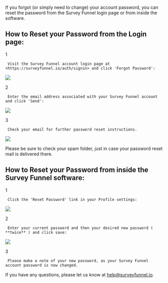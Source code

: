 If you forgot (or simply need to change) your account password, you can reset
the password from the Survey Funnel login page or from inside the software.

## How to Reset your Password from the Login page:

1

     Visit the Survey Funnel account login page at  <https://surveyfunnel.io/auth/signin> and click 'Forgot Password': 

![](https://d33v4339jhl8k0.cloudfront.net/docs/assets/53974d6ce4b0c76107b109d1/images/592d894c2c7d3a074e8aeaa6/file-oauKCRyJQ5.png)

2

     Enter the email address associated with your Survey Funnel account and click 'Send': 

![](https://d33v4339jhl8k0.cloudfront.net/docs/assets/53974d6ce4b0c76107b109d1/images/592d897a2c7d3a074e8aeaa7/file-urugUZiLXd.png)

3

     Check your email for further password reset instructions. 

![](https://d33v4339jhl8k0.cloudfront.net/docs/assets/53974d6ce4b0c76107b109d1/images/5b33d2df0428630abc0b7801/file-vqmRxGCtU7.png)

Please be sure to check your spam folder, just in case your password reset
mail is delivered there.

## How to Reset your Password from inside the Survey Funnel software:

1

     Click the 'Reset Password' link in your Profile settings: 

![](https://d33v4339jhl8k0.cloudfront.net/docs/assets/53974d6ce4b0c76107b109d1/images/592d8b0b0428634b4a3389c4/file-mysjscDR0g.png)

2

     Enter your current password and then your desired new password ( **twice** ) and click save: 

![](https://d33v4339jhl8k0.cloudfront.net/docs/assets/53974d6ce4b0c76107b109d1/images/592d8b302c7d3a074e8aeab3/file-IrrlJ5rfUx.png)

3

     Please make a note of your new password, as your Survey Funnel account password is now changed. 

If you have any questions, please let us know at
[help@surveyfunnel.io](mailto:mailto:help@surveyfunnel.io).

